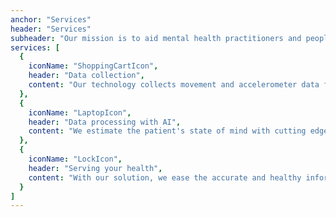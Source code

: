 ```yaml
---
anchor: "Services"
header: "Services"
subheader: "Our mission is to aid mental health practitioners and people diagnosed with depression by collecting, aggregating and analyzing data from patients and communicating it to doctors."
services: [
  {
    iconName: "ShoppingCartIcon",
    header: "Data collection",
    content: "Our technology collects movement and accelerometer data from smartphones and smart wearables."
  },
  {
    iconName: "LaptopIcon",
    header: "Data processing with AI",
    content: "We estimate the patient's state of mind with cutting edge Machine Learning algorithms."
  },
  {
    iconName: "LockIcon",
    header: "Serving your health",
    content: "With our solution, we ease the accurate and healthy information transfer between doctors and their patients."
  }
]
---
```

